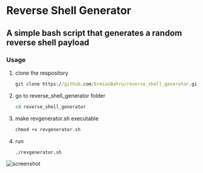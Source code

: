# Reverse Shell Generator

## A simple bash script that generates a random reverse shell payload

### Usage

1. clone the respository

    ```cmd
    git clone https://github.com/ErmiasBahru/reverse_shell_generator.git
    ```

2. go to reverse_shell_generator folder

    ```cmd
    cd reverse_shell_generator
    ```

3. make revgenerator.sh executable

    ```cmd
    chmod +x revgenerator.sh
    ```

4. run

    ```cmd
    ./revgenerator.sh
    ```

![screenshot](https://user-images.githubusercontent.com/98729397/193403463-77b4dce5-9c32-487c-bbcd-d100c9c3d6a3.png)
